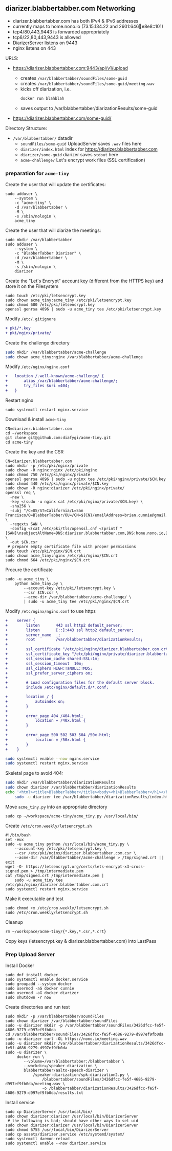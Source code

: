 ## diarizer.blabbertabber.com Networking

* diarizer.blabbertabber.com has both IPv4 & IPv6 addresses
* currently maps to home.nono.io (73.15.134.22 and 2601:646:100:e8e8::101)
* tcp4/80,443,9443 is forwarded appropriately
* tcp6/22,80,443,9443 is allowed
* DiarizerServer listens on 9443
* nginx listens on 443

URLS:

* <https://diarizer.blabbertabber.com:9443/api/v1/upload>
  * creates `/var/blabbertabber/soundFiles/some-guid`
  * creates `/var/blabbertabber/soundFiles/some-guid/meeting.wav`
  * kicks off diarization, i.e.
    ```bash
    docker run blahblah
    ```
  * saves output to /var/blabbertabber/diarizationResults/some-guid

* <https://diarizer.blabbertabber.com/some-guid/>

Directory Structure:

* `/var/blabbertabber/` datadir
    * `soundFiles/some-guid` UploadServer saves `.wav` files here
    * `diarizer/index.html` index for <https://diarizer.blabbertabber.com>
    * `diarizer/some-guid` diarizer saves `stdout` here
    * `acme-challenge/` Let's encrypt work files (SSL certification)

### preparation for `acme-tiny`

Create the user that will update the certificates:
```
sudo adduser \
    --system \
    -c "acme-tiny" \
    -d /var/blabbertabber \
    -M \
    -s /sbin/nologin \
    acme_tiny
```

Create the user that will diarize the meetings:
```
sudo mkdir /var/blabbertabber
sudo adduser \
    --system \
    -c "BlabberTabber Diarizer" \
    -d /var/blabbertabber \
    -M \
    -s /sbin/nologin \
    diarizer
```

Create the "Let's Encrypt" account key (different from the HTTPS key)
and store it on the Filesystem
```
sudo touch /etc/pki/letsencrypt.key
sudo chown acme_tiny:acme_tiny /etc/pki/letsencrypt.key
sudo chmod 600 /etc/pki/letsencrypt.key
openssl genrsa 4096 | sudo -u acme_tiny tee /etc/pki/letsencrypt.key
```

Modify `/etc/.gitignore`
```diff
+ pki/*.key
+ pki/nginx/private/
```

Create the challenge directory
```bash
sudo mkdir /var/blabbertabber/acme-challenge
sudo chown acme_tiny:nginx /var/blabbertabber/acme-challenge
```

Modify `/etc/nginx/nginx.conf`
```diff
+   location /.well-known/acme-challenge/ {
+       alias /var/blabbertabber/acme-challenge/;
+       try_files $uri =404;
+   }
```

Restart nginx
```
sudo systemctl restart nginx.service
```

Download & install `acme-tiny`
```
CN=diarizer.blabbertabber.com
cd ~/workspace
git clone git@github.com:diafygi/acme-tiny.git
cd acme-tiny
```

Create the key and the CSR
```
CN=diarizer.blabbertabber.com
sudo mkdir -p /etc/pki/nginx/private
sudo chown -R nginx:nginx /etc/pki/nginx
sudo chmod 750 /etc/pki/nginx/private
openssl genrsa 4096 | sudo -u nginx tee /etc/pki/nginx/private/$CN.key
sudo chmod 440 /etc/pki/nginx/private/$CN.key
sudo chown -R nginx:diarizer /etc/pki/nginx/private/
openssl req \
  -new \
  -key <(sudo -u nginx cat /etc/pki/nginx/private/$CN.key) \
  -sha256 \
  -subj "/C=US/ST=California/L=San Francisco/O=BlabberTabber/OU=/CN=${CN}/emailAddress=brian.cunnie@gmail.com/subjectAltName=DNS:diarizer.blabbertabber.com,DNS:home.nono.io" \
  -reqexts SAN \
  -config <(cat /etc/pki/tls/openssl.cnf <(printf "[SAN]\nsubjectAltName=DNS:diarizer.blabbertabber.com,DNS:home.nono.io,DNS:home.nono.com")) \
  -out $CN.csr
 # prepare empty certificate file with proper permissions
sudo touch /etc/pki/nginx/$CN.crt
sudo chown acme_tiny:nginx /etc/pki/nginx/$CN.crt
sudo chmod 664 /etc/pki/nginx/$CN.crt
```

Procure the certificate
```
sudo -u acme_tiny \
    python acme_tiny.py \
        --account-key /etc/pki/letsencrypt.key \
        --csr $CN.csr \
        --acme-dir /var/blabbertabber/acme-challenge/ \
        | sudo -u acme_tiny tee /etc/pki/nginx/$CN.crt
```

Modify `/etc/nginx/nginx.conf` to use https
```diff
+    server {
+        listen       443 ssl http2 default_server;
+        listen       [::]:443 ssl http2 default_server;
+        server_name  _;
+        root         /var/blabbertabber/diarizationResults;
+
+        ssl_certificate "/etc/pki/nginx/diarizer.blabbertabber.com.crt";
+        ssl_certificate_key "/etc/pki/nginx/private/diarizer.blabbertabber.com.key";
+        ssl_session_cache shared:SSL:1m;
+        ssl_session_timeout  10m;
+        ssl_ciphers HIGH:!aNULL:!MD5;
+        ssl_prefer_server_ciphers on;
+
+        # Load configuration files for the default server block.
+        include /etc/nginx/default.d/*.conf;

+        location / {
+            autoindex on;
+        }
+
+        error_page 404 /404.html;
+            location = /40x.html {
+        }
+
+        error_page 500 502 503 504 /50x.html;
+            location = /50x.html {
+        }
+    }
```

```bash
sudo systemctl enable --now nginx.service
sudo systemctl restart nginx.service
```

Skeletal page to avoid 404:
```bash
sudo mkdir /var/blabbertabber/diarizationResults
sudo chown diarizer /var/blabbertabber/diarizationResults
echo '<html><title>BlabberTabber</title><body><h1>BlabberTabber</h1></body></html' |
    sudo -u diarizer tee /var/blabbertabber/diarizationResults/index.html
```

Move `acme_tiny.py` into an appropriate directory
```
sudo cp ~/workspace/acme-tiny/acme_tiny.py /usr/local/bin/
```

Create `/etc/cron.weekly/letsencrypt.sh`
```
#!/bin/bash
set -eux
sudo -u acme_tiny python /usr/local/bin/acme_tiny.py \
    --account-key /etc/pki/letsencrypt.key \
    --csr /etc/pki/nginx/diarizer.blabbertabber.com.csr \
    --acme-dir /var/blabbertabber/acme-challenge > /tmp/signed.crt || exit
wget -O- https://letsencrypt.org/certs/lets-encrypt-x3-cross-signed.pem > /tmp/intermediate.pem
cat /tmp/signed.crt /tmp/intermediate.pem |
    sudo -u acme_tiny tee /etc/pki/nginx/diarizer.blabbertabber.com.crt
sudo systemctl restart nginx.service
```

Make it executable and test
```
sudo chmod +x /etc/cron.weekly/letsencrypt.sh
sudo /etc/cron.weekly/letsencrypt.sh
```

Cleanup
```
rm ~/workspace/acme-tiny/{*.key,*.csr,*.crt}
```

Copy keys (letsencrypt.key & diarizer.blabbertabber.com) into LastPass

### Prep Upload Server

Install Docker
```
sudo dnf install docker
sudo systemctl enable docker.service
sudo groupadd --system docker
sudo usermod -aG docker cunnie
sudo usermod -aG docker diarizer
sudo shutdown -r now
```

Create directories and run test
```
sudo mkdir -p /var/blabbertabber/soundFiles
sudo chown diarizer /var/blabbertabber/soundFiles
sudo -u diarizer mkdir -p /var/blabbertabber/soundFiles/3426dfcc-fe5f-4686-9279-d997ef9fb0da
cd /var/blabbertabber/soundFiles/3426dfcc-fe5f-4686-9279-d997ef9fb0da
sudo -u diarizer curl -OL https://nono.io/meeting.wav
sudo -u diarizer mkdir /var/blabbertabber/diarizationResults/3426dfcc-fe5f-4686-9279-d997ef9fb0da
sudo -u diarizer \
     docker run \
        --volume=/var/blabbertabber:/blabbertabber \
        --workdir=/speaker-diarization \
        blabbertabber/aalto-speech-diarizer \
            /speaker-diarization/spk-diarization2.py \
                /blabbertabber/soundFiles/3426dfcc-fe5f-4686-9279-d997ef9fb0da/meeting.wav \
                -o /blabbertabber/diarizationResults/3426dfcc-fe5f-4686-9279-d997ef9fb0da/results.txt
```

Install service
```
sudo cp DiarizerServer /usr/local/bin/
sudo chown diarizer:diarizer /usr/local/bin/DiarizerServer
 # the following is bad; should have other ways to set uid
sudo chown diarizer:diarizer /usr/local/bin/DiarizerServer
sudo chmod 6755 /usr/local/bin/DiarizerServer
sudo cp assets/diarizer.service /etc/systemd/system/
sudo systemctl daemon-reload
sudo systemctl enable --now diarizer.service
```
